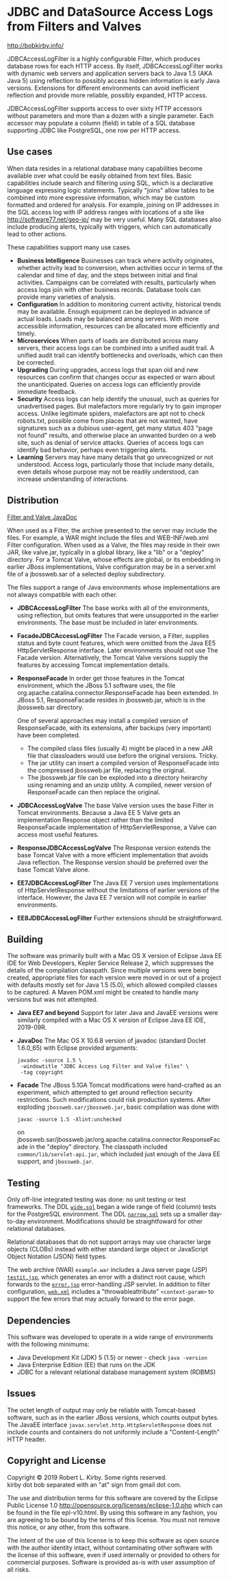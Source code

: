 JDBC and DataSource Access Logs from Filters and Valves
=======================================================
http://bobkirby.info/

JDBCAccessLogFilter is a highly configurable Filter,
which produces database rows for each HTTP access.
By itself, JDBCAccessLogFilter works with dynamic web servers
and application servers back to Java 1.5 (AKA Java 5)
using reflection to possibly access hidden information is early Java versions.
Extensions for different environments can avoid inefficient reflection
and provide more reliable, possibly expanded, HTTP access.

JDBCAccessLogFilter supports access to over sixty HTTP accessors
without parameters and more than a dozen with a single parameter.
Each accessor may populate a column (field) in table of a SQL database
supporting JDBC like PostgreSQL, one row per HTTP access.

Use cases
---------
When data resides in a relational database many capabilities become available
over what could be easily obtained from text files.
Basic capabilities include search and filtering using SQL,
which is a declarative language expressing logic statements.
Typically "joins" allow tables to be combined into more expressive information,
which may be custom formatted and ordered for analysis.
For example, joining on IP addresses in the SQL access log with
IP address ranges with locations of a site like
http://software77.net/geo-ip/ may be very useful.
Many SQL databases also include producing alerts, typically with triggers,
which can automatically lead to other actions.

These capabilities support many use cases.
* __Business Intelligence__
  Businesses can track where activity originates,
  whether activity lead to conversion,
  when activities occur in terms of the calendar and time of day,
  and the steps between initial and final activities.
  Campaigns can be correlated with results,
  particularly when access logs join with other business records.
  Database tools can provide many varieties of analysis.
* __Configuration__
  In addition to monitoring current activity,
  historical trends may be available.
  Enough equipment can be deployed in advance of actual loads.
  Loads may be balanced among servers.
  With more accessible information,
  resources can be allocated more efficiently and timely.
* __Microservices__
  When parts of loads are distributed across many servers,
  their access logs can be combined into a unified audit trail.
  A unified audit trail can identify bottlenecks and overloads,
  which can then be corrected.
* __Upgrading__
  During upgrades,
  access logs that span old and new resources
  can confirm that changes occur as expected or warn about the unanticipated.
  Queries on access logs can efficiently provide immediate feedback.
* __Security__
  Access logs can help identify the unusual,
  such as queries for unadvertised pages.
  But malefactors more regularly try to gain improper access.
  Unlike legitimate spiders, malefactors are apt not to check robots.txt,
  possible come from places that are not wanted,
  have signatures such as a dubious user-agent,
  get many status 403 "page not found" results,
  and otherwise place an unwanted burden on a web site,
  such as denial of service attacks.
  Queries of access logs can identify bad behavior,
  perhaps even triggering alerts.
* __Learning__
  Servers may have many details that go unrecognized or not understood.
  Access logs, particularly those that include many details,
  even details whose purpose may not be readily understood,
  can increase understanding of interactions.

Distribution
------------
[Filter and Valve JavaDoc](example.war/doc/index.html)

When used as a Filter,
the archive presented to the server may include the files.
For example,
a WAR might include the files and WEB-INF/web.xml Filter configuration.
When used as a Valve,
the files may reside in their own JAR, like valve.jar,
typically in a global library, like a "lib" or a "deploy" directory.
For a Tomcat Valve, whose effects are global,
or its embedding in earlier JBoss implementations,
Valve configuration may be in a server.xml file
of a jbossweb.sar of a selected deploy subdirectory.

The files support a range of Java environments
whose implementations are not always compatible with each other.

* __JDBCAccessLogFilter__
  The base works with all of the environments, using reflection,
  but omits features that were unsupported in the earlier environments.
  The base must be included in later environments.

* __FacadeJDBCAccessLogFilter__
  The Facade version, a Filter, supplies status and byte count features,
  which were omitted from the Java EE5 HttpServletResponse interface.
  Later environments should not use The Facade version.
  Alternatively, the Tomcat Valve versions supply the features
  by accessing Tomcat implementation details.

* __ResponseFacade__
  In order get those features in the Tomcat environment,
  which the JBoss 5.1 software uses,
  the file org.apache.catalina.connector.ResponseFacade has been extended.
  In JBoss 5.1, ResponseFacade resides in jbossweb.jar,
  which is in the jbossweb.sar directory.

  One of several approaches may install a compiled version of ResponseFacade,
  with its extensions, after backups (very important) have been completed.
  - The compiled class files (usually 4) might be placed in a new JAR file
    that classloaders would use before the original versions. Tricky.
  - The jar utility can insert a compiled version of ResponseFacade
    into the compressed jbossweb.jar file, replacing the original.
  - The jbossweb.jar file can be exploded into a directory heirarchy
    using renaming and an unzip utility.
    A compiled, newer version of ResponseFacade can then replace the original.

* __JDBCAccessLogValve__
  The base Valve version uses the base Filter in Tomcat environments.
  Because a Java EE 5 Valve gets an implementation Response object
  rather than the limited ResponseFacade implementation of HttpServletResponse,
  a Valve can access most useful features.

* __ResponseJDBCAccessLogValve__
  The Response version extends the base Tomcat Valve
  with a more efficient implementation that avoids Java reflection.
  The Response version should be preferred over the base Tomcat Valve alone.
  
* __EE7JDBCAccessLogFilter__
  The Java EE 7 version uses implementations of HttpServletResponse
  without the limitations of earlier versions of the interface.
  However, the Java EE 7 version will not compile in earlier environments.
  
* __EE8JDBCAccessLogFilter__
  Further extensions should be straightforward.

Building
--------
The software was primarily built with a Mac OS X version of
Eclipse Java EE IDE for Web Developers, Kepler Service Release 2,
which suppresses the details of the compilation classpath.
Since multiple versions were being created,
appropriate files for each version were moved in or out of a project
with defaults mostly set for Java 1.5 (5.0),
which allowed compiled classes to be captured.
A Maven POM.xml might be created to handle many versions
but was not attempted.

* __Java EE7 and beyond__
  Support for later Java and JavaEE versions were similarly compiled
  with a Mac OS X version of Eclipse Java EE IDE, 2019-09R.

* __JavaDoc__
  The Mac OS X 10.6.8 version of javadoc (standard Doclet 1.6.0_65)
  with Eclipse provided arguments:
  ```
  javadoc -source 1.5 \
   -windowtitle "JDBC Access Log Filter and Valve files" \
   -tag copyright
  ```

* __Facade__
  The JBoss 5.1GA Tomcat modifications were hand-crafted as an experiment,
  which attempted to get around reflection security restrictions.
  Such modifications could risk production systems.
  After exploding `jbossweb.sar/jbossweb.jar`,
  basic compilation was done with
  ```
  javac -source 1.5 -Xlint:unchecked
  ```
  on jbossweb.sar/jbossweb.jar/org.apache.catalina.connector.ResponseFacade
  in the "deploy" directory.
  The classpath included `common/lib/servlet-api.jar`,
  which included just enough of the Java EE support, and `jbossweb.jar`.

Testing
--------
Only off-line integrated testing was done: no unit testing or test frameworks.
The DDL [`wide.sql`](src/main/test/ddl/wide.sql)
began a wide range of field (column) tests
for the PostgreSQL environment.
The DDL [`narrow.sql`](src/main/test/ddl/narrow.sql)
sets up a smaller day-to-day environment.
Modifications should be straightfoward for other relational databases.

Relational databases that do not support arrays may use
character large objects (CLOBs) instead with either standard large object
or JavaScript Object Notation (JSON) field types.

The web archive (WAR) `example.war` includes a Java server page (JSP)
[`testit.jsp`](example.war/testit.jsp),
which generates an error with a distinct root cause,
which forwards to the [`error.jsp`](example.war/error.jsp)
error-handling JSP servlet.
In addition to filter configuration, [`web.xml`](example.war/WEB-INF/web.xml)
includes a "throwableattribute" `<context-param>` to support the few errors
that may actually forward to the error page.

Dependencies
------------
This software was developed to operate in a wide range of environments
with the following minimums:
* Java Development Kit (JDK) 5 (1.5) or newer - check `java -version`
* Java Enterprise Edition (EE) that runs on the JDK
* JDBC for a relevant relational database management system (RDBMS)

Issues
------
The octet length of output may only be reliable with Tomcat-based software,
such as in the earlier JBoss versions, which counts output bytes.
The JavaEE interface `javax.servlet.http.HttpServletResponse`
does not include counts and containers do not uniformly include
a "Content-Length" HTTP header.

Copyright and License
---------------------
Copyright © 2019 Robert L. Kirby. Some rights reserved.  
kirby dot bob separated with an "at" sign from gmail dot com.

The use and distribution terms for this software are covered by the
Eclipse Public License 1.0
http://opensource.org/licenses/eclipse-1.0.php
which can be found in the file epl-v10.html.
By using this software in any fashion, you are agreeing to be bound by
the terms of this license.
You must not remove this notice, or any other, from this software.

The intent of the use of this license is to keep this software
as open source with the author identity intact,
without contaminating other software with the license of this software,
even if used internally or provided to others for commercial purposes.
Software is provided as-is with user assumption of all risks.
